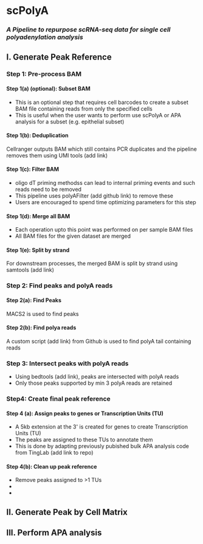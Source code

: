 # scPolyA

### *A Pipeline to repurpose scRNA-seq data for single cell polyadenylation analysis*


## I. Generate Peak Reference

### Step 1: Pre-process BAM

#### Step 1(a) (optional): Subset BAM
* This is an optional step that requires cell barcodes to create a subset BAM file containing reads from only the specified cells
* This is useful when the user wants to perform use scPolyA or APA analysis for a subset (e.g. epithelial subset)

#### Step 1(b): Deduplication
Cellranger outputs BAM which still contains PCR duplicates and the pipeline removes them using UMI tools (add link)

#### Step 1(c): Filter BAM ##
* oligo dT priming methodss can lead to internal priming events and such reads need to be removed
* This pipeline uses polyAFilter (add github link) to remove these
* Users are encouraged to spend time optimizing parameters for this step

#### Step 1(d): Merge all BAM ##  
* Each operation upto this point was performed on per sample BAM files 
* All BAM files for the given dataset are merged 

#### Step 1(e): Split by strand ##  
For downstream processes, the merged BAM is split by strand using samtools (add link)

### Step 2: Find peaks and polyA reads

#### Step 2(a): Find Peaks
MACS2 is used to find peaks

#### Step 2(b): Find polya reads 
A custom script (add link) from Github is used to find polyA tail containing reads

### Step 3: Intersect peaks with polyA reads 
* Using bedtools (add link), peaks are intersected with polyA reads
* Only those peaks supported by min 3 polyA reads are retained

### Step4: Create final peak reference 

#### Step 4 (a): Assign peaks to genes or Transcription Units (TU) 
* A 5kb extension at the 3' is created for genes to create Transcription Units (TU)
* The peaks are assigned to these TUs to annotate them
* This is done by adapting previously pubished bulk APA analysis code from TingLab (add link to repo)

#### Step 4(b): Clean up peak reference ##
* Remove peaks assigned to >1 TUs
* 
*

## II. Generate Peak by Cell Matrix #####

## III. Perform APA analysis #####
